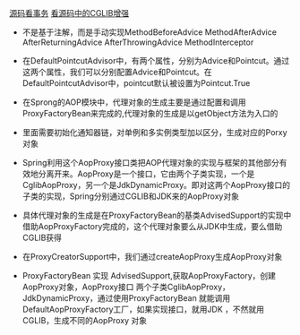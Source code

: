 [源码看事务](https://zhuanlan.zhihu.com/p/54067384)
[看源码中的CGLIB增强](https://www.jianshu.com/p/6157a0186ed9)
- 不是基于注解，而是手动实现MethodBeforeAdvice  MethodAfterAdvice AfterReturningAdvice AfterThrowingAdvice MethodInterceptor

- 在DefaultPointcutAdvisor中，有两个属性，分别为Advice和Pointcut。通过这两个属性，我们可以分别配置Advice和Pointcut。在DefaultPointcutAdvisor中，pointcut默认被设置为Pointcut.True

- 在Sprong的AOP模块中，代理对象的生成主要是通过配置和调用ProxyFactoryBean来完成的,代理对象的生成是以getObject方法为入口的

- 里面需要初始化通知器链，对单例和多实例类型加以区分，生成对应的Porxy对象

- Spring利用这个AopProxy接口类把AOP代理对象的实现与框架的其他部分有效地分离开来。AopProxy是一个接口，它由两个子类实现，一个是CglibAopProxy，另一个是JdkDynamicProxy。即对这两个AopProxy接口的子类的实现，Spring分别通过CGLIB和JDK来的AopProxy对象
  
- 具体代理对象的生成是在ProxyFactoryBean的基类AdvisedSupport的实现中借助AopProxyFactory完成的，这个代理对象要么从JDK中生成，要么借助CGLIB获得

- 在ProxyCreatorSupport中，我们通过createAopProxy生成AopProxy对象

- ProxyFactoryBean 实现 AdvisedSupport,获取AopProxyFactory，创建AopProxy对象，AopProxy接口 两个子类CglibAopProxy，JdkDynamicProxy，通过使用ProxyFactoryBean  就能调用DefaultAopProxyFactory工厂，如果实现接口，就用JDK ，不然就用CGLIB，生成不同的AopProxy 对象
